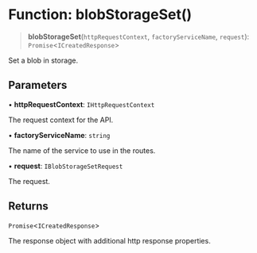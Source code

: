 # Function: blobStorageSet()

> **blobStorageSet**(`httpRequestContext`, `factoryServiceName`, `request`): `Promise`\<`ICreatedResponse`\>

Set a blob in storage.

## Parameters

• **httpRequestContext**: `IHttpRequestContext`

The request context for the API.

• **factoryServiceName**: `string`

The name of the service to use in the routes.

• **request**: `IBlobStorageSetRequest`

The request.

## Returns

`Promise`\<`ICreatedResponse`\>

The response object with additional http response properties.
